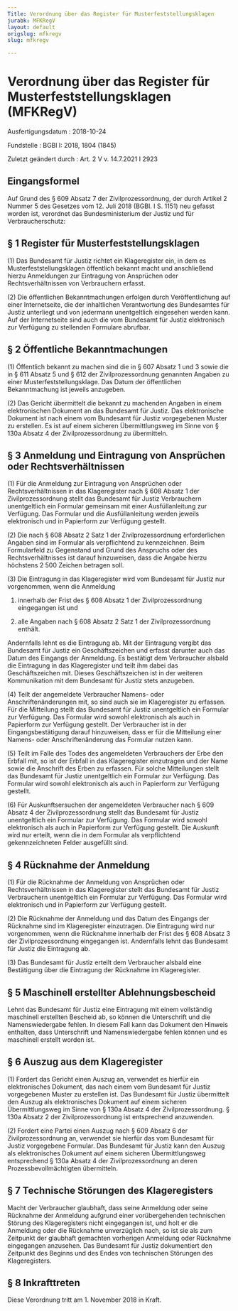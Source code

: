 ```yaml
---
Title: Verordnung über das Register für Musterfeststellungsklagen
jurabk: MFKRegV
layout: default
origslug: mfkregv
slug: mfkregv

---
```


# Verordnung über das Register für Musterfeststellungsklagen (MFKRegV)

Ausfertigungsdatum
:   2018-10-24

Fundstelle
:   BGBl I: 2018, 1804 (1845)

Zuletzt geändert durch
:   Art. 2 V v. 14.7.2021 I 2923


## Eingangsformel

Auf Grund des § 609 Absatz 7 der Zivilprozessordnung, der durch
Artikel 2 Nummer 5 des Gesetzes vom 12. Juli 2018 (BGBl. I S. 1151)
neu gefasst worden ist, verordnet das Bundesministerium der Justiz und
für Verbraucherschutz:


## § 1 Register für Musterfeststellungsklagen

(1) Das Bundesamt für Justiz richtet ein Klageregister ein, in dem es
Musterfeststellungsklagen öffentlich bekannt macht und anschließend
hierzu Anmeldungen zur Eintragung von Ansprüchen oder
Rechtsverhältnissen von Verbrauchern erfasst.

(2) Die öffentlichen Bekanntmachungen erfolgen durch Veröffentlichung
auf einer Internetseite, die der inhaltlichen Verantwortung des
Bundesamtes für Justiz unterliegt und von jedermann unentgeltlich
eingesehen werden kann. Auf der Internetseite sind auch die vom
Bundesamt für Justiz elektronisch zur Verfügung zu stellenden
Formulare abrufbar.


## § 2 Öffentliche Bekanntmachungen

(1) Öffentlich bekannt zu machen sind die in § 607 Absatz 1 und 3
sowie die in § 611 Absatz 5 und § 612 der Zivilprozessordnung
genannten Angaben zu einer Musterfeststellungsklage. Das Datum der
öffentlichen Bekanntmachung ist jeweils anzugeben.

(2) Das Gericht übermittelt die bekannt zu machenden Angaben in einem
elektronischen Dokument an das Bundesamt für Justiz. Das elektronische
Dokument ist nach einem vom Bundesamt für Justiz vorgegebenen Muster
zu erstellen. Es ist auf einem sicheren Übermittlungsweg im Sinne von
§ 130a Absatz 4 der Zivilprozessordnung zu übermitteln.


## § 3 Anmeldung und Eintragung von Ansprüchen oder Rechtsverhältnissen

(1) Für die Anmeldung zur Eintragung von Ansprüchen oder
Rechtsverhältnissen in das Klageregister nach § 608 Absatz 1 der
Zivilprozessordnung stellt das Bundesamt für Justiz Verbrauchern
unentgeltlich ein Formular gemeinsam mit einer Ausfüllanleitung zur
Verfügung. Das Formular und die Ausfüllanleitung werden jeweils
elektronisch und in Papierform zur Verfügung gestellt.

(2) Die nach § 608 Absatz 2 Satz 1 der Zivilprozessordnung
erforderlichen Angaben sind im Formular als verpflichtend zu
kennzeichnen. Beim Formularfeld zu Gegenstand und Grund des Anspruchs
oder des Rechtsverhältnisses ist darauf hinzuweisen, dass die Angabe
hierzu höchstens 2 500 Zeichen betragen soll.

(3) Die Eintragung in das Klageregister wird vom Bundesamt für Justiz
nur vorgenommen, wenn die Anmeldung

1.  innerhalb der Frist des § 608 Absatz 1 der Zivilprozessordnung
    eingegangen ist und


2.  alle Angaben nach § 608 Absatz 2 Satz 1 der Zivilprozessordnung
    enthält.



Andernfalls lehnt es die Eintragung ab. Mit der Eintragung vergibt das
Bundesamt für Justiz ein Geschäftszeichen und erfasst darunter auch
das Datum des Eingangs der Anmeldung. Es bestätigt dem Verbraucher
alsbald die Eintragung in das Klageregister und teilt ihm dabei das
Geschäftszeichen mit. Dieses Geschäftszeichen ist in der weiteren
Kommunikation mit dem Bundesamt für Justiz stets anzugeben.

(4) Teilt der angemeldete Verbraucher Namens- oder
Anschriftenänderungen mit, so sind auch sie im Klageregister zu
erfassen. Für die Mitteilung stellt das Bundesamt für Justiz
unentgeltlich ein Formular zur Verfügung. Das Formular wird sowohl
elektronisch als auch in Papierform zur Verfügung gestellt. Der
Verbraucher ist in der Eingangsbestätigung darauf hinzuweisen, dass er
für die Mitteilung einer Namens- oder Anschriftenänderung das Formular
nutzen kann.

(5) Teilt im Falle des Todes des angemeldeten Verbrauchers der Erbe
den Erbfall mit, so ist der Erbfall in das Klageregister einzutragen
und der Name sowie die Anschrift des Erben zu erfassen. Für solche
Mitteilungen stellt das Bundesamt für Justiz unentgeltlich ein
Formular zur Verfügung. Das Formular wird sowohl elektronisch als auch
in Papierform zur Verfügung gestellt.

(6) Für Auskunftsersuchen der angemeldeten Verbraucher nach § 609
Absatz 4 der Zivilprozessordnung stellt das Bundesamt für Justiz
unentgeltlich ein Formular zur Verfügung. Das Formular wird sowohl
elektronisch als auch in Papierform zur Verfügung gestellt. Die
Auskunft wird nur erteilt, wenn die in dem Formular als verpflichtend
gekennzeichneten Felder ausgefüllt sind.


## § 4 Rücknahme der Anmeldung

(1) Für die Rücknahme der Anmeldung von Ansprüchen oder
Rechtsverhältnissen in das Klageregister stellt das Bundesamt für
Justiz Verbrauchern unentgeltlich ein Formular zur Verfügung. Das
Formular wird elektronisch und in Papierform zur Verfügung gestellt.

(2) Die Rücknahme der Anmeldung und das Datum des Eingangs der
Rücknahme sind im Klageregister einzutragen. Die Eintragung wird nur
vorgenommen, wenn die Rücknahme innerhalb der Frist des § 608 Absatz 3
der Zivilprozessordnung eingegangen ist. Andernfalls lehnt das
Bundesamt für Justiz die Eintragung ab.

(3) Das Bundesamt für Justiz erteilt dem Verbraucher alsbald eine
Bestätigung über die Eintragung der Rücknahme im Klageregister.


## § 5 Maschinell erstellter Ablehnungsbescheid

Lehnt das Bundesamt für Justiz eine Eintragung mit einem vollständig
maschinell erstellten Bescheid ab, so können die Unterschrift und die
Namenswiedergabe fehlen. In diesem Fall kann das Dokument den Hinweis
enthalten, dass Unterschrift und Namenswiedergabe fehlen können und es
maschinell erstellt worden ist.


## § 6 Auszug aus dem Klageregister

(1) Fordert das Gericht einen Auszug an, verwendet es hierfür ein
elektronisches Dokument, das nach einem vom Bundesamt für Justiz
vorgegebenen Muster zu erstellen ist. Das Bundesamt für Justiz
übermittelt den Auszug als elektronisches Dokument auf einem sicheren
Übermittlungsweg im Sinne von § 130a Absatz 4 der Zivilprozessordnung.
§ 130a Absatz 2 der Zivilprozessordnung ist entsprechend anzuwenden.

(2) Fordert eine Partei einen Auszug nach § 609 Absatz 6 der
Zivilprozessordnung an, verwendet sie hierfür das vom Bundesamt für
Justiz vorgegebene Formular. Das Bundesamt für Justiz kann den Auszug
als elektronisches Dokument auf einem sicheren Übermittlungsweg
entsprechend § 130a Absatz 4 der Zivilprozessordnung an deren
Prozessbevollmächtigten übermitteln.


## § 7 Technische Störungen des Klageregisters

Macht der Verbraucher glaubhaft, dass seine Anmeldung oder seine
Rücknahme der Anmeldung aufgrund einer vorübergehenden technischen
Störung des Klageregisters nicht eingegangen ist, und holt er die
Anmeldung oder die Rücknahme unverzüglich nach, so ist sie als zum
Zeitpunkt der glaubhaft gemachten vorherigen Anmeldung oder Rücknahme
eingegangen anzusehen. Das Bundesamt für Justiz dokumentiert den
Zeitpunkt des Beginns und des Endes von technischen Störungen des
Klageregisters.


## § 8 Inkrafttreten

Diese Verordnung tritt am 1. November 2018 in Kraft.

